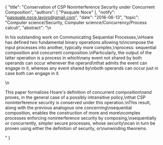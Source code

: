 {
    "title": "Conservation of CSP Noninterference Security under Concurrent Composition",
    "authors": [
        "Pasquale Noce"
    ],
    "notify": "pasquale.noce.lavoro@gmail.com",
    "date": "2016-06-13",
    "topic": "Computer science/Security, Computer science/Concurrency/Process calculi",
    "abstract": "\n<p>In his outstanding work on Communicating Sequential Processes,\nHoare has defined two fundamental binary operations allowing to\ncompose the input processes into another, typically more complex,\nprocess: sequential composition and concurrent composition.\nParticularly, the output of the latter operation is a process in which\nany event not shared by both operands can occur whenever the operand\nthat admits the event can engage in it, whereas any event shared by\nboth operands can occur just in case both can engage in it.</p>\n<p>This paper formalizes Hoare's definition of concurrent composition\nand proves, in the general case of a possibly intransitive policy,\nthat CSP noninterference security is conserved under this operation.\nThis result, along with the previous analogous one concerning\nsequential composition, enables the construction of more and more\ncomplex processes enforcing noninterference security by composing,\nsequentially or concurrently, simpler secure processes, whose security\ncan in turn be proven using either the definition of security, or\nunwinding theorems.</p>"
}